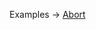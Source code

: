 <p class="ExampleLinks">Examples <span class="ExampleLinksTitleSeparator">-></span> <a href="../../examples/transport-http/abort">Abort</a></p>

